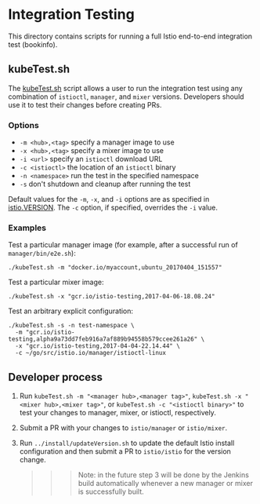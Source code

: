 # Integration Testing

This directory contains scripts for running a full Istio end-to-end integration test (bookinfo).
 
## kubeTest.sh

The [kubeTest.sh](kubeTest.sh) script allows a user to run the integration test using
any combination of `istioctl`, `manager`, and `mixer` versions. Developers should use
it to test their changes before creating PRs.

### Options

* `-m <hub>,<tag>` specify a manager image to use
* `-x <hub>,<tag>` specify a mixer image to use
* `-i <url>` specify an `istioctl` download URL
* `-c <istioctl>` the location of an `istioctl` binary
* `-n <namespace>` run the test in the specified namespace
* `-s` don't shutdown and cleanup after running the test

Default values for the `-m`, `-x`, and `-i` options are as specified in
[istio.VERSION](../istio.VERSION).
The `-c` option, if specified, overrides the `-i` value.

### Examples

Test a particular manager image (for example, after a successful run of `manager/bin/e2e.sh`):

```
./kubeTest.sh -m "docker.io/myaccount,ubuntu_20170404_151557"
```

Test a particular mixer image:

```
./kubeTest.sh -x "gcr.io/istio-testing,2017-04-06-18.08.24"
```

Test an arbitrary explicit configuration:

```
./kubeTest.sh -s -n test-namespace \
  -m "gcr.io/istio-testing,alpha9a73dd7feb916a7af889b94558b579ccee261a26" \
  -x "gcr.io/istio-testing,2017-04-04-22.14.44" \
  -c ~/go/src/istio.io/manager/istioctl-linux
```

## Developer process 

1. Run `kubeTest.sh -m "<manager hub>,<manager tag>"`, `kubeTest.sh -x "<mixer hub>,<mixer tag>"`,
   or `kubeTest.sh -c "<istioctl binary>"` to test your changes to manager, mixer, 
   or istioctl, respectively. 
2. Submit a PR with your changes to `istio/manager` or `istio/mixer`.
3. Run `../install/updateVersion.sh` to update the default Istio install configuration and then
   submit a PR  to `istio/istio` for the version change.
   
   >>> Note: in the future step 3 will be done by the Jenkins build automatically
   >>> whenever a new manager or mixer is successfully built.

